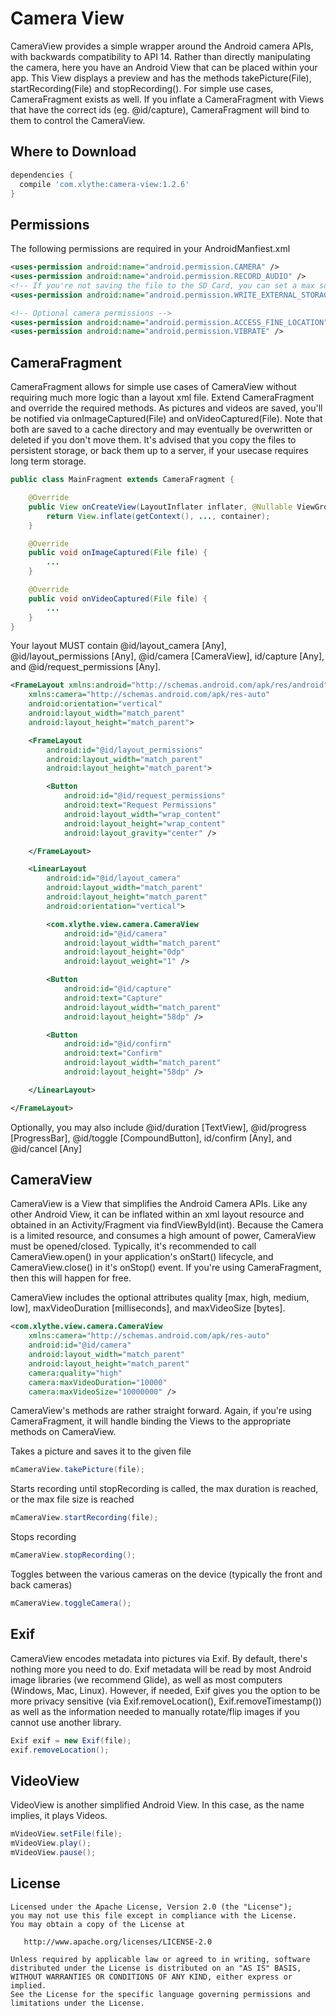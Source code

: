 Camera View
====================

CameraView provides a simple wrapper around the Android camera APIs, with backwards compatibility
to API 14. Rather than directly manipulating the camera, here you have an Android View that can be
placed within your app. This View displays a preview and has the methods takePicture(File),
startRecording(File) and stopRecording(). For simple use cases, CameraFragment exists as well.
If you inflate a CameraFragment with Views that have the correct ids (eg. @id/capture),
CameraFragment will bind to them to control the CameraView.


Where to Download
-----------------
```groovy
dependencies {
  compile 'com.xlythe:camera-view:1.2.6'
}
```

Permissions
-----------------
The following permissions are required in your AndroidManfiest.xml
```xml
<uses-permission android:name="android.permission.CAMERA" />
<uses-permission android:name="android.permission.RECORD_AUDIO" />
<!-- If you're not saving the file to the SD Card, you can set a max sdk version of 18 (Jellybean) -->
<uses-permission android:name="android.permission.WRITE_EXTERNAL_STORAGE" android:maxSdkVersion="18" />

<!-- Optional camera permissions -->
<uses-permission android:name="android.permission.ACCESS_FINE_LOCATION" />
<uses-permission android:name="android.permission.VIBRATE" />
```

CameraFragment
-----------------
CameraFragment allows for simple use cases of CameraView without requiring much more logic than a
layout xml file. Extend CameraFragment and override the required methods. As pictures and videos are
saved, you'll be notified via onImageCaptured(File) and onVideoCaptured(File). Note that both are
saved to a cache directory and may eventually be overwritten or deleted if you don't move them.
It's advised that you copy the files to persistent storage, or back them up to a server, if your
usecase requires long term storage.
```java
public class MainFragment extends CameraFragment {

    @Override
    public View onCreateView(LayoutInflater inflater, @Nullable ViewGroup container, @Nullable Bundle savedInstanceState) {
        return View.inflate(getContext(), ..., container);
    }

    @Override
    public void onImageCaptured(File file) {
        ...
    }

    @Override
    public void onVideoCaptured(File file) {
        ...
    }
}
```

Your layout MUST contain @id/layout_camera [Any], @id/layout_permissions [Any],
@id/camera [CameraView], id/capture [Any], and @id/request_permissions [Any].
```xml
<FrameLayout xmlns:android="http://schemas.android.com/apk/res/android"
    xmlns:camera="http://schemas.android.com/apk/res-auto"
    android:orientation="vertical"
    android:layout_width="match_parent"
    android:layout_height="match_parent">

    <FrameLayout
        android:id="@id/layout_permissions"
        android:layout_width="match_parent"
        android:layout_height="match_parent">

        <Button
            android:id="@id/request_permissions"
            android:text="Request Permissions"
            android:layout_width="wrap_content"
            android:layout_height="wrap_content"
            android:layout_gravity="center" />

    </FrameLayout>

    <LinearLayout
        android:id="@id/layout_camera"
        android:layout_width="match_parent"
        android:layout_height="match_parent"
        android:orientation="vertical">

        <com.xlythe.view.camera.CameraView
            android:id="@id/camera"
            android:layout_width="match_parent"
            android:layout_height="0dp"
            android:layout_weight="1" />

        <Button
            android:id="@id/capture"
            android:text="Capture"
            android:layout_width="match_parent"
            android:layout_height="58dp" />

        <Button
            android:id="@id/confirm"
            android:text="Confirm"
            android:layout_width="match_parent"
            android:layout_height="58dp" />

    </LinearLayout>

</FrameLayout>
```
Optionally, you may also include @id/duration [TextView], @id/progress [ProgressBar],
@id/toggle [CompoundButton], id/confirm [Any], and @id/cancel [Any]

CameraView
-----------------
CameraView is a View that simplifies the Android Camera APIs. Like any other Android View, it can
be inflated within an xml layout resource and obtained in an Activity/Fragment via
findViewById(int). Because the Camera is a limited resource, and consumes a high amount of power,
CameraView must be opened/closed. Typically, it's recommended to call CameraView.open() in your
application's onStart() lifecycle, and CameraView.close() in it's onStop() event. If you're using
CameraFragment, then this will happen for free.


CameraView includes the optional attributes quality [max, high, medium, low],
maxVideoDuration [milliseconds], and maxVideoSize [bytes].
```xml
<com.xlythe.view.camera.CameraView
    xmlns:camera="http://schemas.android.com/apk/res-auto"
    android:id="@id/camera"
    android:layout_width="match_parent"
    android:layout_height="match_parent"
    camera:quality="high"
    camera:maxVideoDuration="10000"
    camera:maxVideoSize="10000000" />
```

CameraView's methods are rather straight forward. Again, if you're using CameraFragment, it will
handle binding the Views to the appropriate methods on CameraView.

Takes a picture and saves it to the given file
```java
mCameraView.takePicture(file);
```
Starts recording until stopRecording is called, the max duration is reached, or the max file size is reached
```java
mCameraView.startRecording(file);
```
Stops recording
```java
mCameraView.stopRecording();
```
Toggles between the various cameras on the device (typically the front and back cameras)
```java
mCameraView.toggleCamera();
```

Exif
-----------------
CameraView encodes metadata into pictures via Exif. By default, there's nothing more you need to do.
Exif metadata will be read by most Android image libraries (we recommend Glide), as well as most
computers (Windows, Mac, Linux). However, if needed, Exif gives you the option to be more privacy
sensitive (via Exif.removeLocation(), Exif.removeTimestamp()) as well as the information needed to
manually rotate/flip images if you cannot use another library.
```java
Exif exif = new Exif(file);
exif.removeLocation();
```

VideoView
-----------------
VideoView is another simplified Android View. In this case, as the name implies, it plays Videos.
```java
mVideoView.setFile(file);
mVideoView.play();
mVideoView.pause();
```

License
-------

    Licensed under the Apache License, Version 2.0 (the "License");
    you may not use this file except in compliance with the License.
    You may obtain a copy of the License at

       http://www.apache.org/licenses/LICENSE-2.0

    Unless required by applicable law or agreed to in writing, software
    distributed under the License is distributed on an "AS IS" BASIS,
    WITHOUT WARRANTIES OR CONDITIONS OF ANY KIND, either express or implied.
    See the License for the specific language governing permissions and
    limitations under the License.
